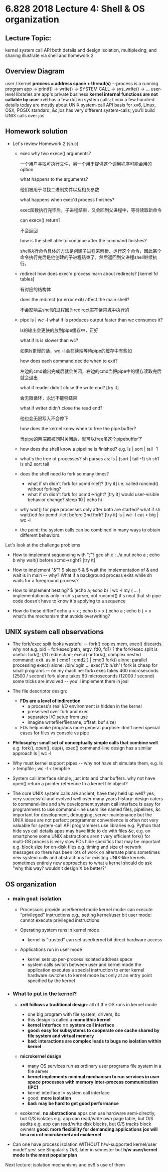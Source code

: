 #  6.828 2018 Lecture 4: Shell & OS organization

## Lecture Topic:

  kernel system call API
    both details and design
    isolation, multiplexing, and sharing
  illustrate via shell and homework 2

## Overview Diagram

  user / kernel
  **process = address space + thread(s)**
  --process is a running program
  app -> printf() -> write() -> SYSTEM CALL -> sys_write() -> ...
  user-level libraries are app's private business
  **kernel internal functions are not callable by user**
  xv6 has a few dozen system calls; Linux a few hundred
  details today are mostly about UNIX system-call API
    basis for xv6, Linux, OSX, POSIX standard, &c
    jos has very different system-calls; you'll build UNIX calls over jos

## Homework solution

* Let's review Homework 2 (sh.c)
  * exec
    why two execv() arguments?
    
    一个用户寻找可执行文件，另一个用于提供这个调用程序可能会用的option
    
    what happens to the arguments?
    
    他们被用于寻找二进制文件以及相关参数
    
    what happens when exec'd process finishes?
    
    exec函数执行完毕后，子进程结束，又会回到父进程中，等待读取新命令
    
    can execv() return?
    
    不会返回
    
    how is the shell able to continue after the command finishes?
    
    shell执行命令具体的方法是创建子进程来解析、运行这个命令，因此某个命令执行完后是他创建的子进程结束了，然后返回到父进程shell继续执行。
    
  * redirect
    how does exec'd process learn about redirects? [kernel fd tables]
    
    有对应的结构体
    
    does the redirect (or error exit) affect the main shell?
    
    不会影响主shell的过程因为redirect实在紫禁城中执行的
    
  * pipe
    ls | wc -l
    what if ls produces output faster than wc consumes it?
    
    ls的输出会更快的放到pipe缓存中，正好
    
    what if ls is slower than wc?
    
    如果ls更慢的话，wc -l 会在读端等待pipe的缓存中有些如
    
    how does each command decide when to exit?
    
    左边的cmd输出完成后就会关闭，右边的cmd当把pipe中的缓存读取完后就会退出
    
    what if reader didn't close the write end? [try it]
    
    会无限循环，永远不能够结束
    
    what if writer didn't close the read end?
    
    他也会无限写入不会停下
    
    how does the kernel know when to free the pipe buffer?
    
    当pipe的两端都被同时关闭后，就可以free吊这个pipebuffer了
    
  * how does the shell know a pipeline is finished?
    e.g. ls | sort | tail -1
  
  * what's the tree of processes?
    sh parses as: ls | (sort | tail -1)
          sh
          sh1
      ls      sh2
          sort   tail
  
  * does the shell need to fork so many times?
    - what if sh didn't fork for pcmd->left? [try it]
      i.e. called runcmd() without forking?
    - what if sh didn't fork for pcmd->right? [try it]
      would user-visible behavior change?
      sleep 10 | echo hi
  
  * why wait() for pipe processes only after both are started?
    what if sh wait()ed for pcmd->left before 2nd fork? [try it]
      ls | wc -l
      cat < big | wc -l
  
  * the point: the system calls can be combined in many ways
    to obtain different behaviors.

Let's look at the challenge problems

 * How to implement sequencing with ";"?
   gcc sh.c ; ./a.out
   echo a ; echo b
   why wait() before scmd->right? [try it]

 * How to implement "&"?
   $ sleep 5 & 
   $ wait
   the implementation of & and wait is in main -- why?
   What if a background process exits while sh waits for a foreground process?

 * How to implement nesting?
   $ (echo a; echo b) | wc -l
   my ( ... ) implementation is only in sh's parser, not runcmd()
   it's neat that sh pipe code doesn't have to know it's applying to a sequence

 * How do these differ? 
   echo a > x ; echo b > x
   ( echo a ; echo b ) > x
   what's the mechanism that avoids overwriting?

## UNIX system call observations

* The fork/exec split looks wasteful -- fork() copies mem, exec() discards.
  why not e.g. pid = forkexec(path, argv, fd0, fd1) ?
  the fork/exec split is useful:
    fork(); I/O redirection; exec()
      or fork(); complex nested command; exit.
      as in ( cmd1 ; cmd2 ) | cmd3
    fork() alone: parallel processing
    exec() alone: /bin/login ... exec("/bin/sh")
  fork is cheap for small programs -- on my machine:
    fork+exec takes 400 microseconds (2500 / second)
    fork alone takes 80 microseconds (12000 / second)
    some tricks are involved -- you'll implement them in jos!

* The file descriptor design:
  * **FDs are a level of indirection**
    - a process's real I/O environment is hidden in the kernel
    - preserved over fork and exec
    - separates I/O setup from use
    - imagine writefile(filename, offset, buf size)
  * FDs help make programs more general purpose: don't need special cases for
    files vs console vs pipe

* **Philosophy: small set of conceptually simple calls that combine well**
  e.g. fork(), open(), dup(), exec()
  command-line design has a similar approach
    ls | wc -l

* Why must kernel support pipes -- why not have sh simulate them, e.g.
  ls > tempfile ; wc -l < tempfile

* System call interface simple, just ints and char buffers.  why not have open()
  return a pointer reference to a kernel file object?

* The core UNIX system calls are ancient; have they held up well?
  yes; very successful
    and evolved well over many years
  history: design caters to command-line and s/w development
    system call interface is easy for programmers to use
    command-line users like named files, pipelines, &c
    important for development, debugging, server maintenance
  but the UNIX ideas are not perfect:
    programmer convenience is often not very valuable for system-call API
      programmers use libraries e.g. Python that hide sys call details
      apps may have little to do with files &c, e.g. on smartphone
    some UNIX abstractions aren't very efficient
      fork() for multi-GB process is very slow
      FDs hide specifics that may be important
        e.g. block size for on-disk files
        e.g. timing and size of network messages
  so there has been lots of work on alternate plans
    sometimes new system calls and abstractions for existing UNIX-like kernels
    sometimes entirely new approaches to what a kernel should do
  ask "why this way? wouldn't design X be better?"

## OS organization

* ### main goal: isolation

  * Processors provide user/kernel mode
     kernel mode: can execute "privileged" instructions
       e.g., setting kernel/user bit
     user mode: cannot execute privileged instructions

  * Operating system runs in kernel mode
    - kernel is "trusted"
      can set user/kernel bit
      direct hardware access
	  
  * Applications run in user mode
    - kernel sets up per-process isolated address space
    - system calls switch between user and kernel mode
      the application executes a special instruction to enter kernel
      hardware switches to kernel mode
      but only at an entry point specified by the kernel

* ### What to put in the kernel?

  * **xv6 follows a traditional design**: all of the OS runs in kernel mode
    - one big program with file system, drivers, &c
    - this design is called a **monolithic kernel**
    - **kernel interface == system call interface**
    - **good: easy for subsystems to cooperate**
      **one cache shared by file system and virtual memory**
    - **bad: interactions are complex**
      **leads to bugs**
      **no isolation within kernel**

  * **microkernel design**
    - many OS services run as ordinary user programs
      file system in a file server
    - **kernel implements minimal mechanism to run services in user space**
      **processes with memory**
      **inter-process communication (IPC)**
    - kernel interface != system call interface		
    - good: **more isolation**
    - **bad: may be hard to get good performance**

  * exokernel: **no abstractions**
    apps can use hardware semi-directly, but O/S isolates
    e.g. app can read/write own page table, but O/S audits
    e.g. app can read/write disk blocks, but O/S tracks block owners
    **good: more flexibility for demanding applications**
    **jos will be a mix of microkernel and exokernel**

* Can one have process isolation WITHOUT h/w-supported kernel/user mode?
  yes!
  see Singularity O/S, later in semester
  but **h/w user/kernel mode is the most popular plan**

Next lecture: isolation mechanisms and xv6's use of them